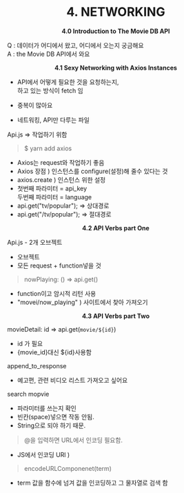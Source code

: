 <h1 align="center">
4. NETWORKING
</h1> 
<p align="center">
  <strong>4.0 Introduction to The Movie DB API</strong><br>
</p>

Q : 데이터가 어디에서 왔고, 어디에서 오는지 궁금해요 \
A : the Movie DB API에서 와요

<p align="center">
  <strong>4.1 Sexy Networking with Axios Instances</strong><br>
</p>

+ API에서 어떻게 필요한 것을 요청하는지, \
하고 있는 방식이 fetch 임

+ 중복이 많아요
+ 네트워킹, API만 다루는 파일

Api.js => 작업하기 위함
> $ yarn add axios
+ Axios는 request와 작업하기 좋음
+ Axios 장점 ) 인스턴스를 configure(설정)해 줄수 있다는 것
+ axios.create ) 인스턴스 위한 설정
+ 
  첫번째 파라미터 = api_key \
  두번째 파라미터 = language
+ api.get("tv/popular"); => 상대경로
+ api.get("/tv/popular"); => 절대경로

<p align="center">
  <strong>4.2 API Verbs part One</strong><br>
</p>

Api.js - 2개 오브젝트
+ 오브젝트
+ 모든 request + function넣을 것

> nowPlaying: () => api.get()
+ function이고 암시적 리턴 사용
+ "movei/now_playing" ) 사이트에서 찾아 가져오기

<p align="center">
  <strong>4.3 API Verbs part Two</strong><br>
</p>


movieDetail: id => api.get(`movie/${id}`)
+ id 가 필요
+ {movie_id}대신 ${id}사용함

append_to_response
+ 예고편, 관련 비디오 리스트 가져오고 싶어요

search mopvie
+ 파라미터를 쓰는지 확인
+ 빈칸(space)넣으면 작동 안됨.
+ String으로 되야 하기 때문.
> @을 입력하면 URL에서 인코딩 필요함.

+ JS에서 인코딩 URl ) 
> encodeURLComponenet(term)
+ term 값을 함수에 넘겨 값을 인코딩하고 그 물자열로 검색 함